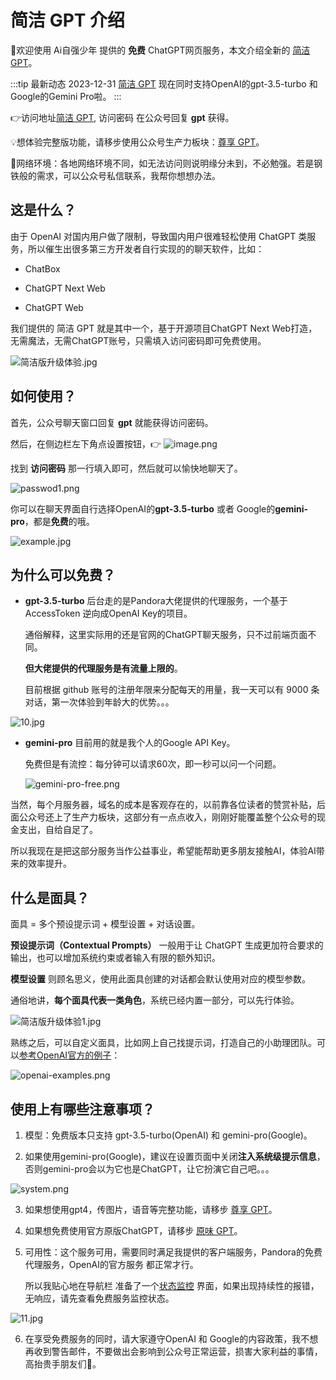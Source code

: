 # 简洁 GPT 介绍

🎉欢迎使用 Ai自强少年 提供的 **免费** ChatGPT网页服务，本文介绍全新的 [简洁GPT](https://simple.hugai.top)。

:::tip 最新动态 2023-12-31
[简洁 GPT](https://simple.hugai.top) 现在同时支持OpenAI的gpt-3.5-turbo 和 Google的Gemini Pro啦。
:::

👉访问地址[简洁 GPT](https://simple.hugai.top), 访问密码 在公众号回复 **gpt** 获得。

💡想体验完整版功能，请移步使用公众号生产力板块：[尊享 GPT](/productivity/next.md)。

🚦网络环境：各地网络环境不同，如无法访问则说明缘分未到，不必勉强。若是钢铁般的需求，可以公众号私信联系，我帮你想想办法。

## 这是什么？

由于 OpenAI 对国内用户做了限制，导致国内用户很难轻松使用 ChatGPT 类服务，所以催生出很多第三方开发者自行实现的的聊天软件，比如：

- ChatBox

- ChatGPT Next Web

- ChatGPT Web

我们提供的 简洁 GPT 就是其中一个，基于开源项目ChatGPT Next Web打造，无需魔法，无需ChatGPT账号，只需填入访问密码即可免费使用。

![简洁版升级体验.jpg](simple/简洁版升级体验.jpg)

## 如何使用？

首先，公众号聊天窗口回复 **gpt** 就能获得访问密码。

然后，在侧边栏左下角点设置按钮，👉 ![image.png](simple/image.png)

找到 **访问密码** 那一行填入即可，然后就可以愉快地聊天了。

![passwod1.png](simple/passwod1.png)

你可以在聊天界面自行选择OpenAI的**gpt-3.5-turbo** 或者 Google的**gemini-pro**，都是**免费**的哦。

![example.jpg](simple/example.jpg)

## 为什么可以免费？

- **gpt-3.5-turbo** 后台走的是Pandora大佬提供的代理服务，一个基于AccessToken 逆向成OpenAI Key的项目。

    通俗解释，这里实际用的还是官网的ChatGPT聊天服务，只不过前端页面不同。

    **但大佬提供的代理服务是有流量上限的**。

    目前根据 github 账号的注册年限来分配每天的用量，我一天可以有 9000 条对话，第一次体验到年龄大的优势。。。

![10.jpg](simple/10.jpg)


- **gemini-pro** 目前用的就是我个人的Google API Key。

    免费但是有流控：每分钟可以请求60次，即一秒可以问一个问题。

    ![gemini-pro-free.png](simple/gemini-pro-free.png)

当然，每个月服务器，域名的成本是客观存在的，以前靠各位读者的赞赏补贴，后面公众号还上了生产力板块，这部分有一点点收入，刚刚好能覆盖整个公众号的现金支出，自给自足了。

所以我现在是把这部分服务当作公益事业，希望能帮助更多朋友接触AI，体验AI带来的效率提升。

## 什么是面具？

面具 = 多个预设提示词 + 模型设置 + 对话设置。

**预设提示词（Contextual Prompts）** 一般用于让 ChatGPT 生成更加符合要求的输出，也可以增加系统约束或者输入有限的额外知识。

**模型设置** 则顾名思义，使用此面具创建的对话都会默认使用对应的模型参数。

通俗地讲，**每个面具代表一类角色**，系统已经内置一部分，可以先行体验。

![简洁版升级体验1.jpg](simple/简洁版升级体验1.jpg)



熟练之后，可以自定义面具，比如网上自己找提示词，打造自己的小助理团队。可以[参考OpenAI官方的例子](https://platform.openai.com/examples)：

![openai-examples.png](simple/openai-examples.png)

## 使用上有哪些注意事项？

1. 模型：免费版本只支持 gpt-3.5-turbo(OpenAI) 和 gemini-pro(Google)。

2. 如果使用gemini-pro(Google)，建议在设置页面中关闭**注入系统级提示信息**，否则gemini-pro会以为它也是ChatGPT，让它扮演它自己吧。。。

![system.png](simple/system.png)

3. 如果想使用gpt4，传图片，语音等完整功能，请移步 [尊享 GPT](https://next.hugai.top)。

4. 如果想免费使用官方原版ChatGPT，请移步 [原味 GPT](https://pandora.hugai.top)。

5. 可用性：这个服务可用，需要同时满足我提供的客户端服务，Pandora的免费代理服务，OpenAI的官方服务 都正常才行。

    所以我贴心地在导航栏 准备了一个[状态监控](https://status.hugai.top) 界面，如果出现持续性的报错，无响应，请先查看免费服务监控状态。


![11.jpg](simple/11.jpg)

6. 在享受免费服务的同时，请大家遵守OpenAI 和 Google的内容政策，我不想再收到警告邮件，不要做出会影响到公众号正常运营，损害大家利益的事情，高抬贵手朋友们🤷。


